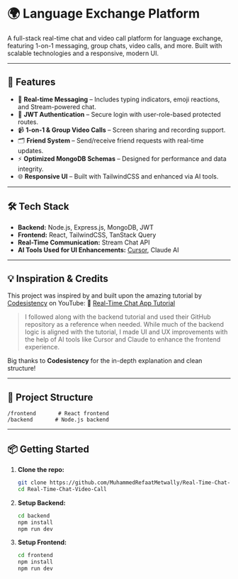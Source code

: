 # 🌍 Language Exchange Platform

A full-stack real-time chat and video call platform for language exchange, featuring 1-on-1 messaging, group chats, video calls, and more. Built with scalable technologies and a responsive, modern UI.

---

## 🚀 Features

* 🧠 **Real-time Messaging** – Includes typing indicators, emoji reactions, and Stream-powered chat.
* 🔐 **JWT Authentication** – Secure login with user-role-based protected routes.
* 📹 **1-on-1 & Group Video Calls** – Screen sharing and recording support.
* 🗂️ **Friend System** – Send/receive friend requests with real-time updates.
* ⚡ **Optimized MongoDB Schemas** – Designed for performance and data integrity.
* 🌐 **Responsive UI** – Built with TailwindCSS and enhanced via AI tools.

---

## 🛠 Tech Stack

* **Backend:** Node.js, Express.js, MongoDB, JWT
* **Frontend:** React, TailwindCSS, TanStack Query
* **Real-Time Communication:** Stream Chat API
* **AI Tools Used for UI Enhancements:** [Cursor](https://www.cursor.so/), Claude AI

---

## 💡 Inspiration & Credits

This project was inspired by and built upon the amazing tutorial by [Codesistency](https://www.youtube.com/@codesistency) on YouTube:
🎥 [Real-Time Chat App Tutorial](https://www.youtube.com/watch?v=ZuwigEmwsTM&t=2s)

> I followed along with the backend tutorial and used their GitHub repository as a reference when needed. While much of the backend logic is aligned with the tutorial, I made UI and UX improvements with the help of AI tools like Cursor and Claude to enhance the frontend experience.

Big thanks to **Codesistency** for the in-depth explanation and clean structure!

---

## 📂 Project Structure

```
/frontend       # React frontend
/backend       # Node.js backend
```

---

## 📦 Getting Started

1. **Clone the repo:**

   ```bash
   git clone https://github.com/MuhammedRefaatMetwally/Real-Time-Chat-Video-Call.git
   cd Real-Time-Chat-Video-Call
   ```

2. **Setup Backend:**

   ```bash
   cd backend
   npm install
   npm run dev
   ```

3. **Setup Frontend:**

   ```bash
   cd frontend
   npm install
   npm run dev
   ```
